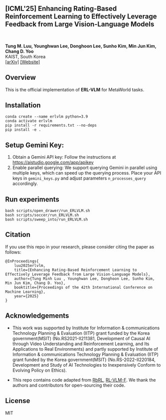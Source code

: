 <div><h2>[ICML'25] Enhancing Rating-Based Reinforcement Learning to Effectively Leverage Feedback from Large Vision-Language Models</h2></div>
<br>

**Tung M. Luu, Younghwan Lee, Donghoon Lee, Sunho Kim,
Min Jun Kim, Chang D. Yoo**
<br>
KAIST, South Korea
<br>
[[arXiv]](https://www.arxiv.org/abs/2506.12822) [[Website]](https://erlvlm2025.github.io/) 


## Overview
This is the official implementation of **ERL-VLM** for MetaWorld tasks.

## Installation

```
conda create --name erlvlm python=3.9
conda activate erlvlm
pip install -r requirements.txt --no-deps
pip install -e .
```

## Setup Gemini Key:
1. Obtain a Gemini API key: Follow the instructions at https://aistudio.google.com/app/apikey
2. Enable parallel querying: We support querying Gemini in parallel using multiple keys, which can speed up the querying process. Place your API keys in `gemini_keys.py` and adjust parameters `n_processes_query` accordingly.

## Run experiments
```
bash scripts/open_drawer/run_ERLVLM.sh
bash scripts/soccer/run_ERLVLM.sh
bash scripts/sweep_into/run_ERLVLM.sh
```

## Citation
If you use this repo in your research, please consider citing the paper as follows:
```
@InProceedings{
    luu2025erlvlm,
    title={Enhancing Rating-Based Reinforcement Learning to Effectively Leverage Feedback from Large Vision-Language Models},
    author={Tung Minh Luu , Younghwan Lee, Donghoon Lee, Sunho Kim, Min Jun Kim, Chang D. Yoo},
    booktitle={Proceedings of the 42th International Conference on Machine Learning},
    year={2025}
}
```

## Acknowledgements
- This work was supported by Institute for Information & communications Technology Planning & Evaluation (IITP) grant funded by the Korea government(MSIT) (No.RS2021-II211381, Development of Causal AI through Video Understanding and Reinforcement Learning, and Its Applications to Real Environments) and partly supported by Institute of Information & communications Technology Planning & Evaluation (IITP) grant funded by the Korea government(MSIT) (No.RS-2022-II220184, Development and Study of AI Technologies to Inexpensively Conform to Evolving Policy on Ethics).

- This repo contains code adapted from [RbRL](https://github.com/Dev1nW/Rating-based-Reinforcement-Learning), 
[RL-VLM-F](https://github.com/yufeiwang63/RL-VLM-F). We thank the authors and contributors for open-sourcing their code.

## License

MIT
